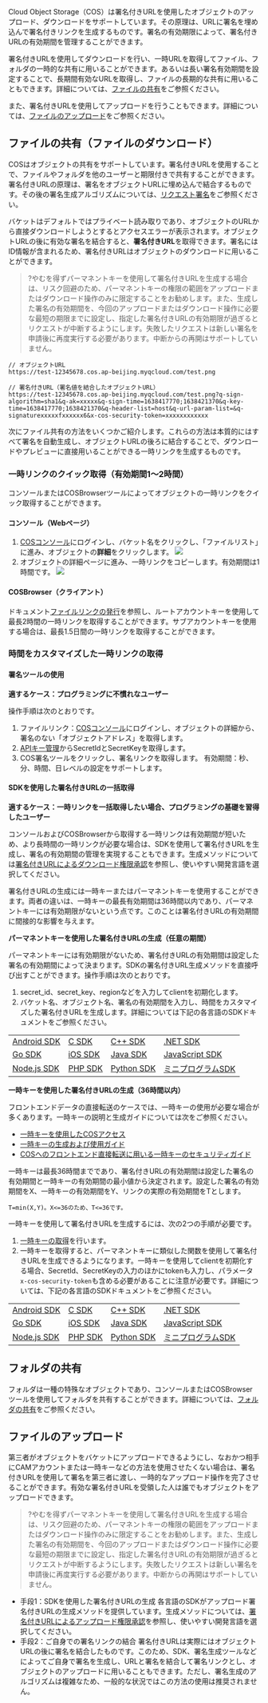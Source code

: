 Cloud Object Storage（COS）は署名付きURLを使用したオブジェクトのアップロード、ダウンロードをサポートしています。その原理は、URLに署名を埋め込んで署名付きリンクを生成するものです。署名の有効期限によって、署名付きURLの有効期間を管理することができます。

署名付きURLを使用してダウンロードを行い、一時URLを取得してファイル、フォルダの一時的な共有に用いることができます。あるいは長い署名有効期間を設定することで、長期間有効なURLを取得し、ファイルの長期的な共有に用いることもできます。詳細については、[ファイルの共有](#ファイルの共有)をご参照ください。

また、署名付きURLを使用してアップロードを行うこともできます。詳細については、[ファイルのアップロード](#ファイルのアップロード)をご参照ください。

<span id="ファイルの共有"></span>
## ファイルの共有（ファイルのダウンロード）

COSはオブジェクトの共有をサポートしています。署名付きURLを使用することで、ファイルやフォルダを他のユーザーと期限付きで共有することができます。署名付きURLの原理は、署名をオブジェクトURLに埋め込んで結合するものです。その後の署名生成アルゴリズムについては、[リクエスト署名](https://intl.cloud.tencent.com/document/product/436/7778)をご参照ください。

バケットはデフォルトではプライベート読み取りであり、オブジェクトのURLから直接ダウンロードしようとするとアクセスエラーが表示されます。オブジェクトURLの後に有効な署名を結合すると、**署名付きURL**を取得できます。署名にはID情報が含まれるため、署名付きURLはオブジェクトのダウンロードに用いることができます。

>?やむを得ずパーマネントキーを使用して署名付きURLを生成する場合は、リスク回避のため、パーマネントキーの権限の範囲をアップロードまたはダウンロード操作のみに限定することをお勧めします。また、生成した署名の有効期間を、今回のアップロードまたはダウンロード操作に必要な最短の期限までに設定し、指定した署名付きURLの有効期限が過ぎるとリクエストが中断するようにします。失敗したリクエストは新しい署名を申請後に再度実行する必要があります。中断からの再開はサポートしていません。

```
// オブジェクトURL
https://test-12345678.cos.ap-beijing.myqcloud.com/test.png

// 署名付きURL（署名値を結合したオブジェクトURL）
https://test-12345678.cos.ap-beijing.myqcloud.com/test.png?q-sign-algorithm=sha1&q-ak=xxxxx&q-sign-time=1638417770;1638421370&q-key-time=1638417770;1638421370&q-header-list=host&q-url-param-list=&q-signaturexxxxxfxxxxxx6&x-cos-security-token=xxxxxxxxxxxx
```
次にファイル共有の方法をいくつかご紹介します。これらの方法は本質的にはすべて署名を自動生成し、オブジェクトURLの後ろに結合することで、ダウンロードやプレビューに直接用いることができる一時リンクを生成するものです。


### 一時リンクのクイック取得（有効期間1～2時間）

コンソールまたはCOSBrowserツールによってオブジェクトの一時リンクをクイック取得することができます。

#### コンソール（Webページ）

1. [COSコンソール](https://console.cloud.tencent.com/cos5)にログインし、バケット名をクリックし、「ファイルリスト」に進み、オブジェクトの**詳細**をクリックします。
![](https://qcloudimg.tencent-cloud.cn/raw/aff68724b740f962e39cf1167ac2cb5b.png)
2. オブジェクトの詳細ページに進み、一時リンクをコピーします。有効期間は1時間です。
![](https://qcloudimg.tencent-cloud.cn/raw/6b6b17a56e82af5c5af9143338806fc3.png)

#### COSBrowser（クライアント）

ドキュメント[ファイルリンクの発行](https://intl.cloud.tencent.com/document/product/436/32565)を参照し、ルートアカウントキーを使用して最長2時間の一時リンクを取得することができます。サブアカウントキーを使用する場合は、最長1.5日間の一時リンクを取得することができます。

### 時間をカスタマイズした一時リンクの取得

#### 署名ツールの使用

**適するケース：プログラミングに不慣れなユーザー**

操作手順は次のとおりです。
1. ファイルリンク：[COSコンソール]( https://console.cloud.tencent.com/cos5)にログインし、オブジェクトの詳細から、署名のない「オブジェクトアドレス」を取得します。
2. [APIキー管理](https://console.cloud.tencent.com/cam/capi)からSecretIdとSecretKeyを取得します。
3. COS署名ツールをクリックし、署名リンクを取得します。
有効期間：秒、分、時間、日レベルの設定をサポートします。


#### SDKを使用した署名付きURLの一括取得

**適するケース：一時リンクを一括取得したい場合、プログラミングの基礎を習得したユーザー**

コンソールおよびCOSBrowserから取得する一時リンクは有効期間が短いため、より長時間の一時リンクが必要な場合は、SDKを使用して署名付きURLを生成し、署名の有効期間の管理を実現することもできます。生成メソッドについては[署名付きURLによるダウンロード権限承認](https://intl.cloud.tencent.com/document/product/436/14116)を参照し、使いやすい開発言語を選択してください。

署名付きURLの生成には一時キーまたはパーマネントキーを使用することができます。両者の違いは、一時キーの最長有効期間は36時間以内であり、パーマネントキーには有効期限がないという点です。このことは署名付きURLの有効期間に間接的な影響を与えます。

**パーマネントキーを使用した署名付きURLの生成（任意の期間）**

パーマネントキーには有効期限がないため、署名付きURLの有効期間は設定した署名の有効期間によって決まります。SDKの署名付きURL生成メソッドを直接呼び出すことができます。操作手順は次のとおりです。
1. secret_id、secret_key、regionなどを入力してclientを初期化します。
2. バケット名、オブジェクト名、署名の有効期間を入力し、時間をカスタマイズした署名付きURLを生成します。詳細については下記の各言語のSDKドキュメントをご参照ください。
<table>
<tr>
<td><a href="https://intl.cloud.tencent.com/document/product/436/37680">Android SDK</a>
<td><a href="https://intl.cloud.tencent.com/document/product/436/31520">C SDK</td>
<td><a href="https://cloud.tencent.com/document/product/436/35163">C++ SDK</td>
<td><a href="https://cloud.tencent.com/document/product/436/32873">.NET SDK</a>
</tr>
<tr>
<td><a href="https://intl.cloud.tencent.com/document/product/436/31528">Go SDK</a>
<td><a href="https://intl.cloud.tencent.com/document/product/436/37690">iOS SDK</a>
<td><a href="https://intl.cloud.tencent.com/document/product/436/31536">Java SDK</a></td>
<td><a href="https://intl.cloud.tencent.com/document/product/436/31540">JavaScript SDK</a></td>
</tr>
<tr>
<td><a href="https://intl.cloud.tencent.com/document/product/436/32455">Node.js SDK</a></td>
<td><a href="https://intl.cloud.tencent.com/document/product/436/31544">PHP SDK</a></td>
<td><a href="https://intl.cloud.tencent.com/document/product/436/31548">Python SDK</a></td>
<td><a href="https://intl.cloud.tencent.com/document/product/436/31711">ミニプログラムSDK</a></td>
</tr>
</table>


**一時キーを使用した署名付きURLの生成（36時間以内）**

フロントエンドデータの直接転送のケースでは、一時キーの使用が必要な場合が多くあります。一時キーの説明と生成ガイドについては次をご参照ください。
- [一時キーを使用したCOSアクセス](https://intl.cloud.tencent.com/document/product/436/45242)
- [一時キーの生成および使用ガイド](https://intl.cloud.tencent.com/document/product/436/14048)
- [COSへのフロントエンド直接転送に用いる一時キーのセキュリティガイド](https://intl.cloud.tencent.com/document/product/436/35265)

一時キーは最長36時間までであり、署名付きURLの有効期間は設定した署名の有効期間と一時キーの有効期間の最小値から決定されます。設定した署名の有効期間をX、一時キーの有効期間をY、リンクの実際の有効期間をTとします。
```
T=min(X,Y)。X<=36のため、T<=36です。
```
一時キーを使用して署名付きURLを生成するには、次の2つの手順が必要です。
1. [一時キーの取得](https://intl.cloud.tencent.com/document/product/436/14048#.E8.8E.B7.E5.8F.96.E4.B8.B4.E6.97.B6.E5.AF.86.E9.92.A5)を行います。
2. 一時キーを取得すると、パーマネントキーに類似した関数を使用して署名付きURLを生成できるようになります。一時キーを使用してclientを初期化する場合、SecretId、SecretKeyの入力のほかにtokenも入力し、パラメータ`x-cos-security-token`も含める必要があることに注意が必要です。詳細については、下記の各言語のSDKドキュメントをご参照ください。
<table>
<tr>
<td><a href="https://intl.cloud.tencent.com/document/product/436/37680">Android SDK</a>
<td><a href="https://intl.cloud.tencent.com/document/product/436/31520">C SDK</td>
<td><a href="https://cloud.tencent.com/document/product/436/35163">C++ SDK</td>
<td><a href="https://cloud.tencent.com/document/product/436/32873">.NET SDK</a>
</tr>
<tr>
<td><a href="https://intl.cloud.tencent.com/document/product/436/31528">Go SDK</a>
<td><a href="https://intl.cloud.tencent.com/document/product/436/37690">iOS SDK</a>
<td><a href="https://intl.cloud.tencent.com/document/product/436/31536">Java SDK</a></td>
<td><a href="https://intl.cloud.tencent.com/document/product/436/31540">JavaScript SDK</a></td>
</tr>
<tr>
<td><a href="https://intl.cloud.tencent.com/document/product/436/32455">Node.js SDK</a></td>
<td><a href="https://intl.cloud.tencent.com/document/product/436/31544">PHP SDK</a></td>
<td><a href="https://intl.cloud.tencent.com/document/product/436/31548">Python SDK</a></td>
<td><a href="https://intl.cloud.tencent.com/document/product/436/31711">ミニプログラムSDK</a></td>
</tr>
</table>

<span id="ファイルのアップロード"></span>
## フォルダの共有

フォルダは一種の特殊なオブジェクトであり、コンソールまたはCOSBrowser ツールを使用してフォルダを共有することができます。詳細については、[フォルダの共有](https://intl.cloud.tencent.com/document/product/436/42387)をご参照ください。

## ファイルのアップロード
第三者がオブジェクトをバケットにアップロードできるようにし、なおかつ相手にCAMアカウントまたは一時キーなどの方法を使用させたくない場合は、署名付きURLを使用して署名を第三者に渡し、一時的なアップロード操作を完了させることができます。有効な署名付きURLを受領した人は誰でもオブジェクトをアップロードできます。

>?やむを得ずパーマネントキーを使用して署名付きURLを生成する場合は、リスク回避のため、パーマネントキーの権限の範囲をアップロードまたはダウンロード操作のみに限定することをお勧めします。また、生成した署名の有効期間を、今回のアップロードまたはダウンロード操作に必要な最短の期限までに設定し、指定した署名付きURLの有効期限が過ぎるとリクエストが中断するようにします。失敗したリクエストは新しい署名を申請後に再度実行する必要があります。中断からの再開はサポートしていません。

- 手段1：SDKを使用した署名付きURLの生成
各言語のSDKがアップロード署名付きURLの生成メソッドを提供しています。生成メソッドについては、[署名付きURLによるアップロード権限承認](https://intl.cloud.tencent.com/document/product/436/14114)を参照し、使いやすい開発言語を選択してください。
- 手段2：ご自身での署名リンクの結合
署名付きURLは実際にはオブジェクトURLの後に署名を結合したものです。このため、SDK、署名生成ツールなどによってご自身で署名を生成し、URLと署名を結合して署名リンクとし、オブジェクトのアップロードに用いることもできます。ただし、署名生成のアルゴリズムは複雑なため、一般的な状況ではこの方法の使用は推奨されません。
